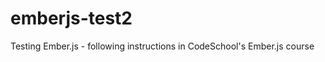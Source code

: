 emberjs-test2
=============

Testing Ember.js - following instructions in CodeSchool's Ember.js course
